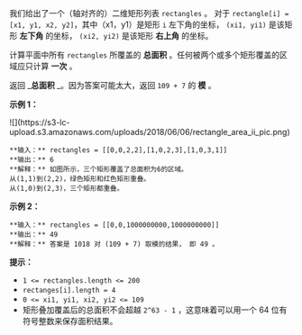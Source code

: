 我们给出了一个（轴对齐的）二维矩形列表 `rectangles` 。 对于 `rectangle[i] = [x1, y1, x2,
y2]`，其中（x1，y1）是矩形 `i` 左下角的坐标， `(xi1, yi1)` 是该矩形 **左下角** 的坐标， `(xi2, yi2)` 是该矩形
**右上角** 的坐标。

计算平面中所有 `rectangles` 所覆盖的 **总面积** 。任何被两个或多个矩形覆盖的区域应只计算 **一次** 。

返回 _**总面积** _。因为答案可能太大，返回 `109 + 7` 的  **模**  。



**示例 1：**

![](https://s3-lc-
upload.s3.amazonaws.com/uploads/2018/06/06/rectangle_area_ii_pic.png)

    
    
    **输入：** rectangles = [[0,0,2,2],[1,0,2,3],[1,0,3,1]]
    **输出：** 6
    **解释：** 如图所示，三个矩形覆盖了总面积为6的区域。
    从(1,1)到(2,2)，绿色矩形和红色矩形重叠。
    从(1,0)到(2,3)，三个矩形都重叠。
    

**示例 2：**

    
    
    **输入：** rectangles = [[0,0,1000000000,1000000000]]
    **输出：** 49
    **解释：** 答案是 1018 对 (109 + 7) 取模的结果， 即 49 。
    



**提示：**

  * `1 <= rectangles.length <= 200`
  * `rectanges[i].length = 4`
  * `0 <= xi1, yi1, xi2, yi2 <= 109`
  * 矩形叠加覆盖后的总面积不会超越 `2^63 - 1` ，这意味着可以用一个 64 位有符号整数来保存面积结果。

